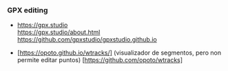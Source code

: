 ### GPX editing
- https://gpx.studio  
  https://gpx.studio/about.html  
  https://github.com/gpxstudio/gpxstudio.github.io
  
- [https://opoto.github.io/wtracks/]  (visualizador de segmentos, pero non permite editar puntos)
  [https://github.com/opoto/wtracks]

